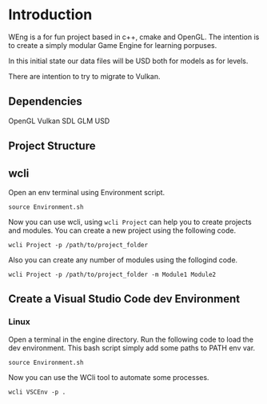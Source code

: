# Introduction 
WEng is a for fun project based in c++, cmake and OpenGL.
The intention is to create a simply modular Game Engine for learning porpuses.

In this initial state our data files will be USD both for models as for levels.

There are intention to try to migrate to Vulkan.

## Dependencies
OpenGL
Vulkan
SDL
GLM
USD

## Project Structure

## wcli
Open an env terminal using Environment script.
```
source Environment.sh
```  

Now you can use wcli, using ```wcli Project``` can help you to create projects and modules.
You can create a new project using the following code.
```
wcli Project -p /path/to/project_folder
```
Also you can create any number of modules using the follogind code.
```
wcli Project -p /path/to/project_folder -m Module1 Module2
```

## Create a Visual Studio Code dev Environment

### Linux
Open a terminal in the engine directory.
Run the following code to load the dev environment. This bash script simply add some paths to PATH env var.

```
source Environment.sh
```

Now you can use the WCli tool to automate some processes.

```
wcli VSCEnv -p .
```

